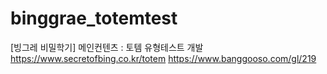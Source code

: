# binggrae_totemtest
[빙그레 비밀학기] 메인컨텐츠 : 토템 유형테스트 개발
https://www.secretofbing.co.kr/totem
https://www.banggooso.com/gl/219
